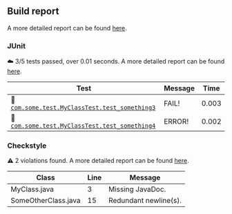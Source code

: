 ## Build report

A more detailed report can be found [here](https://my-jenkins-instance/job/build/130/).

### JUnit

:cloud: 3/5 tests passed, over 0.01 seconds. A more detailed report can be found [here](https://my-jenkins-instance/job/build/130/testReport/).

| Test | Message | Time |
| ---- | ------- | ---- |
| :small_blue_diamond: [`com.some.test.MyClassTest.test_something3`](https://my-jenkins-instance/job/build/130/testReport/com.some.test/MyClassTest/test_something3/) | FAIL! | 0.003 |
| :small_red_triangle: [`com.some.test.MyClassTest.test_something4`](https://my-jenkins-instance/job/build/130/testReport/com.some.test/MyClassTest/test_something4/) | ERROR! | 0.002 |

### Checkstyle

:warning: 2 violations found. A more detailed report can be found [here](https://my-jenkins-instance/job/build/130/checkstyleResult/).

| Class | Line | Message |
| ----- | ---- | ------- |
| MyClass.java | 3 | Missing JavaDoc. |
| SomeOtherClass.java | 15 | Redundant newline(s). |

